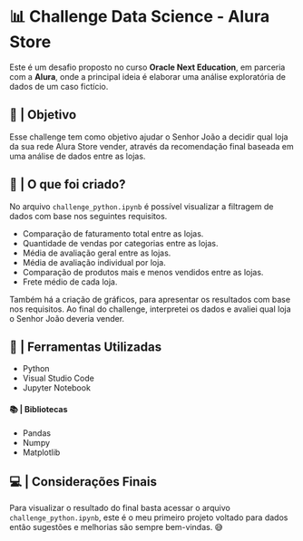 # 📊 Challenge Data Science - Alura Store
Este é um desafio proposto no curso **Oracle Next Education**, em parceria com a **Alura**, onde a principal ideia é elaborar uma análise exploratória de dados de um caso fictício.
## 🎯 | Objetivo 
Esse challenge tem como objetivo ajudar o Senhor João a decidir qual loja da sua rede Alura Store vender, através da recomendação final baseada em uma análise de dados entre as lojas.
## 📌 | O que foi criado?
No arquivo ```challenge_python.ipynb``` é possível visualizar a filtragem de dados com base nos seguintes requisitos.

- Comparação de faturamento total entre as lojas.
- Quantidade de vendas por categorias entre as lojas.
- Média de avaliação geral entre as lojas.
- Média de avaliação individual por loja.
- Comparação de produtos mais e menos vendidos entre as lojas.
- Frete médio de cada loja. 

Também há a criação de gráficos, para apresentar os resultados com base nos requisitos. Ao final do challenge, interpretei os dados e avaliei qual loja o Senhor João deveria vender.
## 🔎 | Ferramentas Utilizadas
- Python 
- Visual Studio Code
- Jupyter Notebook
#### 📚 | Bibliotecas
- Pandas
- Numpy
- Matplotlib
## 💻 | Considerações Finais 
Para visualizar o resultado do final basta acessar o arquivo ```challenge_python.ipynb```, este é o meu primeiro projeto voltado para dados então sugestões e melhorias são sempre bem-vindas. 😅
